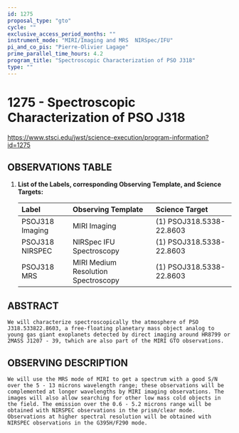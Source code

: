 ```yaml
---
id: 1275
proposal_type: "gto"
cycle: ""
exclusive_access_period_months: ""
instrument_mode: "MIRI/Imaging and MRS  NIRSpec/IFU"
pi_and_co_pis: "Pierre-Olivier Lagage"
prime_parallel_time_hours: 4.2
program_title: "Spectroscopic Characterization of PSO J318"
type: ""
---
```

# 1275 - Spectroscopic Characterization of PSO J318
https://www.stsci.edu/jwst/science-execution/program-information?id=1275
## OBSERVATIONS TABLE
1.  **List of the Labels, corresponding Observing Template, and Science Targets:**

    | Label | Observing Template | Science Target |
    | :---------------- | :------------------------------- | :----------------------------- |
    | PSOJ318 Imaging | MIRI Imaging | (1) PSOJ318.5338-22.8603 |
    | PSOJ318 NIRSPEC | NIRSpec IFU Spectroscopy | (1) PSOJ318.5338-22.8603 |
    | PSOJ318 MRS | MIRI Medium Resolution Spectroscopy | (1) PSOJ318.5338-22.8603 |

## ABSTRACT

    We will characterize spectroscopically the atmosphere of PSO J318.533822.8603, a free-floating planetary mass object analog to young gas giant exoplanets detected by direct imaging around HR8799 or 2MASS J1207 - 39, twhich are also part of the MIRI GTO observations.

## OBSERVING DESCRIPTION

    We will use the MRS mode of MIRI to get a spectrum with a good S/N over the 5 - 13 microns wavelength range; these observations will be complemented at longer wavelengths by MIRI imaging observations. The images will also allow searching for other low mass cold objects in the field. The emission over the 0.6 - 5.2 microns range will be obtained with NIRSPEC observations in the prism/clear mode. Observations at higher spectral resolution will be obtained with NIRSPEC observations in the G395H/F290 mode.